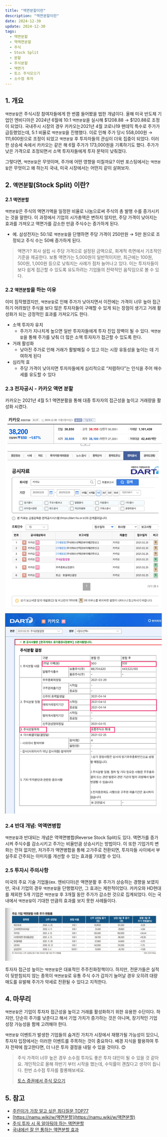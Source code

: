 ```yaml
---
title: "액면분할이란"
description: "액면분할이란"
date: 2024-12-30
update: 2024-12-30
tags:
  - 액면분할
  - 역액면분할
  - 주식
  - Stock Split
  - 분할
  - 주식분할
  - 액면가
  - 토스 주식모으기
  - 소수점 투자
---
```


## 1. 개요

`액면분할`은 주식시장 참여자들에게 한 번쯤 들어봤을 법한 개념이다. 올해 미국 반도체 기업인 엔비디아은 2024년 6월에 10:1 `액면분할`을 실시해 $1208.88 → $120.88로 조정이 되었다. 국내주시 시장의 경우 카카오는2021년 4월 코로나19 팬데믹 특수로 주가가 급등했었는데, 5:1 비율로 `액면분할`을 진행했다. 이로 인해 주가 당시 558,000원 → 111,600원으로 조정이 되었고 `액면분할` 후 투자자들의 관심이 더욱 집중이 되었다. 이러한 상승세 속에서 카카오는 같은 해 6월 주가가 173,000원을 기록하기도 했다. 주가가 낮은 가격으로 조정되면서 소액 투자자들에게 투자 문턱이 낮춰졌다.

그렇다면, `액면분할`은 무엇이며, 주가에 어떤 영향을 미칠까요? 이번 포스팅에서는 `액면분할`은 무엇이고 왜 하는지 국내, 미국 시장에서는 어떤지 같이 살펴보자.

## 2. `액면분할`(Stock Split) 이란?

### 2.1 `액면분할`

`액면분할`은 주식의 액면가액을 일정한 비율로 나눔으로써 주식의 총 발행 수를 증가시키는 것을 말한다. 이 과정에서 기업의 시가총액은 변하지 않지만, 주당 가격이 낮아지는 효과를 가져오고 액면가를 감소한 만큼 주식수는 증가하게 된다.

- 예. 삼성전자는 50:1로 `액면분할`을 단행하면 주당 가격이 250만원 → 5만 원으로 조정되고 주식 수는 50배 증가하게 된다.

> 액면가? 회사 설립 시 주당 가격으로 설정된 금액으로, 회계적 측면에서 기초적인 기준을 제공한다. 보통 액면가는 5,000원이 일반적이지만, 최근에는 100원, 500원, 1,000원 등으로 낮춰지는 사례가 점차 늘어나고 있다. 이는 투자자들이 보다 쉽게 접근할 수 있도록 유도하려는 기업들의 전략적인 움직임으로 볼 수 있다.

### 2.2 `액면분할`을 하는 이유

이미 짐작했겠지만, `액면분할`로 인해 주가가 낮아지면서 이전에는 가격이 너무 높아 접근하기 어려웠던 주식을 보다 많은 투자자들이 구매할 수 있게 되는 장점이 생기고 거래 활성화가 되는 긍정적인 효과를 가져오기도 한다.

- 소액 투자자 유치
  - 주가가 지나치게 높으면 일반 투자자들에게 투자 진입 장벽이 될 수 있다. `액면분할`을 통해 주가를 낮춰 더 많은 소액 투자자가 접근할 수 있도록 한다.
- 거래 활성화
  - 낮아진 주가로 인해 거래가 활발해질 수 있고 이는 시장 유동성을 높이는 데 기여하게 된다
- 심리적 효
  - 주당 가격이 낮아지면 투자자들에게 심리적으로 “저렴하다"는 인식을 주어 매수세를 유도할 수 있다

### 2.3 전자공시 - 카카오 액면 분할

카카오는 2021년 4월 5:1 액면분활을 통해 대중 투자자의 접근성을 높이고 거래량을 활성화 시켰다.

![카카오 전가공시](image-20241230180928983.png)

![카카오 주식분할](image-20241230180944646.png)

### 2.4 반대 개념: 역액면병합

`액면분할`과 반대되는 개념은 역액면병합(Reverse Stock Split)도 있다. 액면가를 증가시켜 주식수를 감소시키고 주가는 비율만큼 상승시키는 방법이다. 이 또한 기업가치 변화는 전혀 없지만, 저가주가 액면병합을 통해 고가주로 전환되면, 투자자들 사이에서 부실주로 간주되는 이미지를 개선할 수 있는 효과를 기대할 수 있다.

### 2.5 투자시 주의사항

미국의 주요 기술 기업들(ex. 엔비디아)은 액면분활 후 주가가 상승하는 경향을 보였지만, 국내 기업의 경우 `액면분할`을 단행했지만, 그 효과는 제한적이었다. 카카오와 HD현대를 제외한 5개 기업은 `액면분할` 후 3개월 동안 주가가 감소한 것으로 집계되었다. 이는 국내에서 `액면분할`이 기대한 만큼의 효과를 보지 못한 사례들이다.

![한국거래소 - 국내기업 액면분할](image-20241230181001167.png)

투자자 접근성 높이는 `액면분할`은 대표적인 주주친화정책이다. 하지만, 전문가들은 실적이 뒷받침되지 않는 종목이 `액면분할`로 유통 주식 수가 갑자기 늘어날 경우 오히려 대량 매도를 유발해 주가가 약세로 전환될 수 있다고 지적한다.

## 4. 마무리

`액면분할`은 기업이 투자자 접근성을 높이고 거래를 활성화하기 위한 유용한 수단이다. 하지만, 단순히 주가를 낮춘다고 해서 기업 가치가 증가하는 것은 아니며, 장기적인 기업 성장 가능성을 함께 고려해야 한다.

`액면분할` 이벤트가 발생한 기업들의 숨겨진 가치가 시장에서 재평가될 가능성이 있으니, 투자자 입장에서는 이러한 이벤트를 주목하는 것이 중요하다. 배경 지식을 활용하여 투자 전략에 참고한다면, 더 나은 투자 결정을 내릴 수 있을 것이다. 😊

> 주식 가격이 너무 높은 경우 소수점 투자도 좋은 투자 대인이 될 수 있을 것 같아요. 개인적으로 올해 하반기 부터 시작을 했는데, 수익률이 괜찮다고 생각이 듭니다. 한번 소수점 투자를 활룡해보세요.
>
> [토스 증권에서 주식 모으기](https://finance.advenoh.pe.kr/토스-증권에서-주식-모으기/)



## 5. 참고

- [주린이가 가장 알고 싶은 최다질문 TOP77](https://ridibooks.com/books/236000504?_s=search&_q=주린이가&_rdt_sid=SearchBookList)
- [https://namu.wiki/w/액면분할](https://namu.wiki/w/액면분할)
- [주식 투자 시 꼭 알아둬야 하는 액면분할](https://blog.naver.com/samsung_fn/223547747414?trackingCode=rss)
- [국내에선 잘 안 통하는 액면분할 효과](https://www.donga.com/news/Economy/article/all/20240615/125444635/1)
